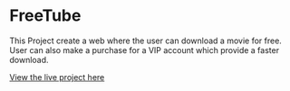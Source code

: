 # FreeTube

This Project create a web where the user can download a movie for free. User can also make a purchase for a VIP account which provide a faster download.

[View the live project here](https://www.figma.com/file/CsaAOkX9YucLirUNzRyPgl/Milestone-project-1-(FreeTube)?node-id=0%3A1)

